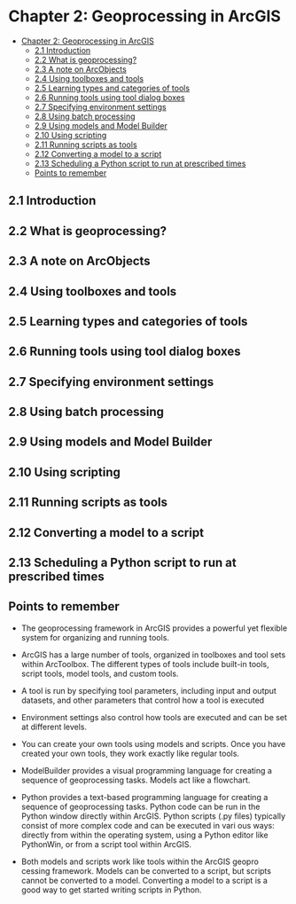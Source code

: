 
# Chapter 2: Geoprocessing in ArcGIS

<!-- toc orderedList:0 depthFrom:1 depthTo:6 -->

* [Chapter 2: Geoprocessing in ArcGIS](#chapter-2-geoprocessing-in-arcgis)
  * [2.1 Introduction](#21-introduction)
  * [2.2 What is geoprocessing?](#22-what-is-geoprocessing)
  * [2.3 A note on ArcObjects](#23-a-note-on-arcobjects)
  * [2.4 Using toolboxes and tools](#24-using-toolboxes-and-tools)
  * [2.5 Learning types and categories of tools](#25-learning-types-and-categories-of-tools)
  * [2.6 Running tools using tool dialog boxes](#26-running-tools-using-tool-dialog-boxes)
  * [2.7 Specifying environment settings](#27-specifying-environment-settings)
  * [2.8 Using batch processing](#28-using-batch-processing)
  * [2.9 Using models and Model Builder](#29-using-models-and-model-builder)
  * [2.10 Using scripting](#210-using-scripting)
  * [2.11 Running scripts as tools](#211-running-scripts-as-tools)
  * [2.12 Converting a model to a script](#212-converting-a-model-to-a-script)
  * [2.13 Scheduling a Python script to run at prescribed times](#213-scheduling-a-python-script-to-run-at-prescribed-times)
  * [Points to remember](#points-to-remember)

<!-- tocstop -->

## 2.1 Introduction

## 2.2 What is geoprocessing?

## 2.3 A note on ArcObjects

## 2.4 Using toolboxes and tools

## 2.5 Learning types and categories of tools

## 2.6 Running tools using tool dialog boxes

## 2.7 Specifying environment settings

## 2.8 Using batch processing

## 2.9 Using models and Model Builder

## 2.10 Using scripting

## 2.11 Running scripts as tools

## 2.12 Converting a model to a script

## 2.13 Scheduling a Python script to run at prescribed times

## Points to remember

* The geoprocessing framework in ArcGIS provides a powerful yet flexible system for organizing and running tools.

* ArcGIS has a large number of tools, organized in toolboxes and tool sets within ArcToolbox. The different types of tools include built-in tools, script tools, model tools, and custom tools.

* A tool is run by specifying tool parameters, including input and output datasets, and other parameters that control how a tool is executed

* Environment settings also control how tools are executed and can be set at different levels.

* You can create your own tools using models and scripts. Once you have created your own tools, they work exactly like regular tools.

* ModelBuilder provides a visual programming language for creating a sequence of geoprocessing tasks. Models act like a flowchart.

* Python provides a text-based programming language for creating a sequence of geoprocessing tasks. Python code can be run in the Python window directly within ArcGIS. Python scripts (.py files) typically consist of more complex code and can be executed in vari ous ways: directly from within the operating system, using a Python editor like PythonWin, or from a script tool within ArcGIS.

* Both models and scripts work like tools within the ArcGIS geopro cessing framework. Models can be converted to a script, but scripts cannot be converted to a model. Converting a model to a script is a good way to get started writing scripts in Python.



```python

```
